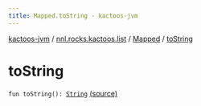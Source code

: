 ```yaml
---
title: Mapped.toString - kactoos-jvm
---
```


[kactoos-jvm](../../index.html) / [nnl.rocks.kactoos.list](../index.html) / [Mapped](index.html) / [toString](./to-string.html)

# toString

`fun toString(): `[`String`](https://kotlinlang.org/api/latest/jvm/stdlib/kotlin/-string/index.html) [(source)](https://github.com/neonailol/kactoos/blob/master/kactoos-jvm/src/main/kotlin/nnl/rocks/kactoos/list/Mapped.kt#L45)